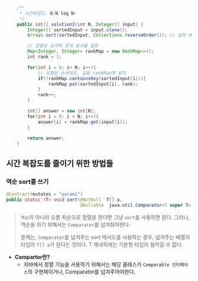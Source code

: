 ```java
    /**
     * 시간복잡도: O(N log N)
     */
    public int[] solution2(int N, Integer[] input) {
        Integer[] sortedInput = input.clone();
        Arrays.sort(sortedInput, Collections.reverseOrder()); // 입력 배열을 정렬 (N log N)

        // 정렬된 순서에 맞게 등수를 설정
        Map<Integer, Integer> rankMap = new HashMap<>();
        int rank = 1;

        for(int i = 0; i< N; i++){
            // 정렬된 순서대로, 값을 rankMap에 넣기
            if(!rankMap.containsKey(sortedInput[i])){
                rankMap.put(sortedInput[i], rank);
            }
            rank++;
        }

        int[] answer = new int[N];
        for(int i = 0; i < N; i++){
            answer[i] = rankMap.get(input[i]);
        }

        return answer;
    }
```

## 시간 복잡도를 줄이기 위한 방법들
### 역순 sort를 쓰기
 
```java
@Contract(mutates = "param1")  
public static <T> void sort(@NotNull  T[] a, 
                            @Nullable  java.util.Comparator<? super T> c );
```
> `역순`이 아니라 오름 차순으로 정렬을 한다면 그냥 `sort`를 사용하면 된다.
> 그러나, 역순을 하기 위해서는 `Comparator`를 넘겨줘야한다.
> 
> 문제는, `Comparator`를 넘겨주는 sort 메서드를 사용하는 경우, 넘겨주는 배열의 타입이 `T[] a`가 된다는 것이다.
> T 제네릭에는 기본형 타입이 들어갈 수 없다.

- **Compartor란?**
  - 자바에서 정렬 기능을 사용하기 위해서는 해당 클래스가 `Comparable 인터페이스`의 구현체이거나, Comparator를 넘겨주어야한다.
